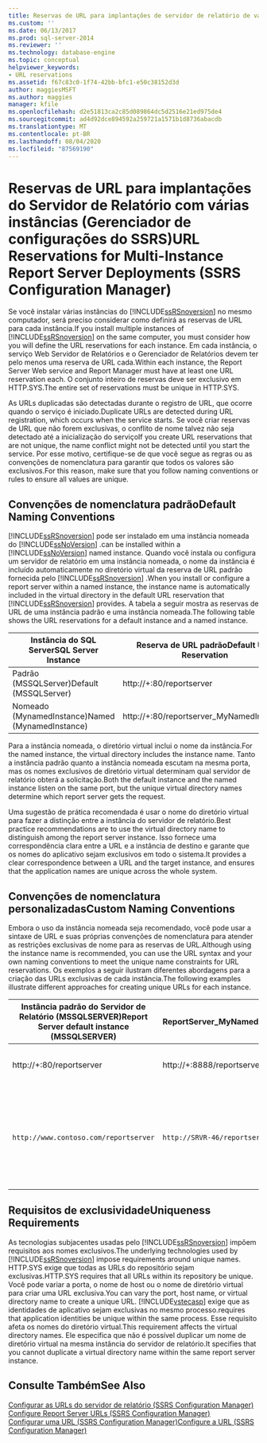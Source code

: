 ```yaml
---
title: Reservas de URL para implantações de servidor de relatório de várias instâncias (SSRS Configuration Manager) | Microsoft Docs
ms.custom: ''
ms.date: 06/13/2017
ms.prod: sql-server-2014
ms.reviewer: ''
ms.technology: database-engine
ms.topic: conceptual
helpviewer_keywords:
- URL reservations
ms.assetid: f67c83c0-1f74-42bb-bfc1-e50c38152d3d
author: maggiesMSFT
ms.author: maggies
manager: kfile
ms.openlocfilehash: d2e51813ca2c85d089864dc5d2516e21ed975de4
ms.sourcegitcommit: ad4d92dce894592a259721a1571b1d8736abacdb
ms.translationtype: MT
ms.contentlocale: pt-BR
ms.lasthandoff: 08/04/2020
ms.locfileid: "87569190"
---
```

# <a name="url-reservations-for-multi-instance-report-server-deployments--ssrs-configuration-manager"></a><span data-ttu-id="93235-102">Reservas de URL para implantações do Servidor de Relatório com várias instâncias (Gerenciador de configurações do SSRS)</span><span class="sxs-lookup"><span data-stu-id="93235-102">URL Reservations for Multi-Instance Report Server Deployments  (SSRS Configuration Manager)</span></span>
  <span data-ttu-id="93235-103">Se você instalar várias instâncias do [!INCLUDE[ssRSnoversion](../../includes/ssrsnoversion-md.md)] no mesmo computador, será preciso considerar como definirá as reservas de URL para cada instância.</span><span class="sxs-lookup"><span data-stu-id="93235-103">If you install multiple instances of [!INCLUDE[ssRSnoversion](../../includes/ssrsnoversion-md.md)] on the same computer, you must consider how you will define the URL reservations for each instance.</span></span> <span data-ttu-id="93235-104">Em cada instância, o serviço Web Servidor de Relatórios e o Gerenciador de Relatórios devem ter pelo menos uma reserva de URL cada.</span><span class="sxs-lookup"><span data-stu-id="93235-104">Within each instance, the Report Server Web service and Report Manager must have at least one URL reservation each.</span></span> <span data-ttu-id="93235-105">O conjunto inteiro de reservas deve ser exclusivo em HTTP.SYS.</span><span class="sxs-lookup"><span data-stu-id="93235-105">The entire set of reservations must be unique in HTTP.SYS.</span></span>  
  
 <span data-ttu-id="93235-106">As URLs duplicadas são detectadas durante o registro de URL, que ocorre quando o serviço é iniciado.</span><span class="sxs-lookup"><span data-stu-id="93235-106">Duplicate URLs are detected during URL registration, which occurs when the service starts.</span></span> <span data-ttu-id="93235-107">Se você criar reservas de URL que não forem exclusivas, o conflito de nome talvez não seja detectado até a inicialização do serviço</span><span class="sxs-lookup"><span data-stu-id="93235-107">If you create URL reservations that are not unique, the name conflict might not be detected until you start the service.</span></span> <span data-ttu-id="93235-108">Por esse motivo, certifique-se de que você segue as regras ou as convenções de nomenclatura para garantir que todos os valores são exclusivos.</span><span class="sxs-lookup"><span data-stu-id="93235-108">For this reason, make sure that you follow naming conventions or rules to ensure all values are unique.</span></span>  
  
## <a name="default-naming-conventions"></a><span data-ttu-id="93235-109">Convenções de nomenclatura padrão</span><span class="sxs-lookup"><span data-stu-id="93235-109">Default Naming Conventions</span></span>  
 [!INCLUDE[ssRSnoversion](../../includes/ssrsnoversion-md.md)] <span data-ttu-id="93235-110">pode ser instalado em uma instância nomeada do [!INCLUDE[ssNoVersion](../../includes/ssnoversion-md.md)] .</span><span class="sxs-lookup"><span data-stu-id="93235-110">can be installed within a [!INCLUDE[ssNoVersion](../../includes/ssnoversion-md.md)] named instance.</span></span> <span data-ttu-id="93235-111">Quando você instala ou configura um servidor de relatório em uma instância nomeada, o nome da instância é incluído automaticamente no diretório virtual da reserva de URL padrão fornecida pelo [!INCLUDE[ssRSnoversion](../../includes/ssrsnoversion-md.md)] .</span><span class="sxs-lookup"><span data-stu-id="93235-111">When you install or configure a report server within a named instance, the instance name is automatically included in the virtual directory in the default URL reservation that [!INCLUDE[ssRSnoversion](../../includes/ssrsnoversion-md.md)] provides.</span></span> <span data-ttu-id="93235-112">A tabela a seguir mostra as reservas de URL de uma instância padrão e uma instância nomeada.</span><span class="sxs-lookup"><span data-stu-id="93235-112">The following table shows the URL reservations for a default instance and a named instance.</span></span>  
  
|<span data-ttu-id="93235-113">Instância do SQL Server</span><span class="sxs-lookup"><span data-stu-id="93235-113">SQL Server Instance</span></span>|<span data-ttu-id="93235-114">Reserva de URL padrão</span><span class="sxs-lookup"><span data-stu-id="93235-114">Default URL Reservation</span></span>|  
|-------------------------|-----------------------------|  
|<span data-ttu-id="93235-115">Padrão (MSSQLServer)</span><span class="sxs-lookup"><span data-stu-id="93235-115">Default (MSSQLServer)</span></span>|http://+:80/reportserver|  
|<span data-ttu-id="93235-116">Nomeado (MynamedInstance)</span><span class="sxs-lookup"><span data-stu-id="93235-116">Named (MynamedInstance)</span></span>|http://+:80/reportserver_MyNamedInstance|  
  
 <span data-ttu-id="93235-117">Para a instância nomeada, o diretório virtual inclui o nome da instância.</span><span class="sxs-lookup"><span data-stu-id="93235-117">For the named instance, the virtual directory includes the instance name.</span></span> <span data-ttu-id="93235-118">Tanto a instância padrão quanto a instância nomeada escutam na mesma porta, mas os nomes exclusivos de diretório virtual determinam qual servidor de relatório obterá a solicitação.</span><span class="sxs-lookup"><span data-stu-id="93235-118">Both the default instance and the named instance listen on the same port, but the unique virtual directory names determine which report server gets the request.</span></span>  
  
 <span data-ttu-id="93235-119">Uma sugestão de prática recomendada é usar o nome do diretório virtual para fazer a distinção entre a instância do servidor de relatório.</span><span class="sxs-lookup"><span data-stu-id="93235-119">Best practice recommendations are to use the virtual directory name to distinguish among the report server instance.</span></span> <span data-ttu-id="93235-120">Isso fornece uma correspondência clara entre a URL e a instância de destino e garante que os nomes do aplicativo sejam exclusivos em todo o sistema.</span><span class="sxs-lookup"><span data-stu-id="93235-120">It provides a clear correspondence between a URL and the target instance, and ensures that the application names are unique across the whole system.</span></span>  
  
## <a name="custom-naming-conventions"></a><span data-ttu-id="93235-121">Convenções de nomenclatura personalizadas</span><span class="sxs-lookup"><span data-stu-id="93235-121">Custom Naming Conventions</span></span>  
 <span data-ttu-id="93235-122">Embora o uso da instância nomeada seja recomendado, você pode usar a sintaxe de URL e suas próprias convenções de nomenclatura para atender as restrições exclusivas de nome para as reservas de URL.</span><span class="sxs-lookup"><span data-stu-id="93235-122">Although using the instance name is recommended, you can use the URL syntax and your own naming conventions to meet the unique name constraints for URL reservations.</span></span> <span data-ttu-id="93235-123">Os exemplos a seguir ilustram diferentes abordagens para a criação das URLs exclusivas de cada instância.</span><span class="sxs-lookup"><span data-stu-id="93235-123">The following examples illustrate different approaches for creating unique URLs for each instance.</span></span>  
  
|<span data-ttu-id="93235-124">Instância padrão do Servidor de Relatório (MSSQLSERVER)</span><span class="sxs-lookup"><span data-stu-id="93235-124">Report Server default instance (MSSQLSERVER)</span></span>|<span data-ttu-id="93235-125">ReportServer_MyNamedInstance</span><span class="sxs-lookup"><span data-stu-id="93235-125">ReportServer_MyNamedInstance</span></span>|<span data-ttu-id="93235-126">Exclusividade</span><span class="sxs-lookup"><span data-stu-id="93235-126">Uniqueness</span></span>|  
|----------------------------------------------------|-----------------------------------|----------------|  
|http://+:80/reportserver|http://+:8888/reportserver|<span data-ttu-id="93235-127">Cada instância escuta em uma porta diferente.</span><span class="sxs-lookup"><span data-stu-id="93235-127">Each instance listens on a different port.</span></span>|  
|`http://www.contoso.com/reportserver`|`http://SRVR-46/reportserver`|<span data-ttu-id="93235-128">Cada instância responde a nomes de servidores diferentes (nome de domínio totalmente qualificado e nome de máquina).</span><span class="sxs-lookup"><span data-stu-id="93235-128">Each instance responds to different server names (fully qualified domain name, and machine name).</span></span>|  
  
## <a name="uniqueness-requirements"></a><span data-ttu-id="93235-129">Requisitos de exclusividade</span><span class="sxs-lookup"><span data-stu-id="93235-129">Uniqueness Requirements</span></span>  
 <span data-ttu-id="93235-130">As tecnologias subjacentes usadas pelo [!INCLUDE[ssRSnoversion](../../includes/ssrsnoversion-md.md)] impõem requisitos aos nomes exclusivos.</span><span class="sxs-lookup"><span data-stu-id="93235-130">The underlying technologies used by [!INCLUDE[ssRSnoversion](../../includes/ssrsnoversion-md.md)] impose requirements around unique names.</span></span> <span data-ttu-id="93235-131">HTTP.SYS exige que todas as URLs do repositório sejam exclusivas.</span><span class="sxs-lookup"><span data-stu-id="93235-131">HTTP.SYS requires that all URLs within its repository be unique.</span></span> <span data-ttu-id="93235-132">Você pode variar a porta, o nome de host ou o nome de diretório virtual para criar uma URL exclusiva.</span><span class="sxs-lookup"><span data-stu-id="93235-132">You can vary the port, host name, or virtual directory name to create a unique URL.</span></span> [!INCLUDE[vstecasp](../../includes/vstecasp-md.md)] <span data-ttu-id="93235-133">exige que as identidades de aplicativo sejam exclusivas no mesmo processo.</span><span class="sxs-lookup"><span data-stu-id="93235-133">requires that application identities be unique within the same process.</span></span> <span data-ttu-id="93235-134">Esse requisito afeta os nomes do diretório virtual.</span><span class="sxs-lookup"><span data-stu-id="93235-134">This requirement affects the virtual directory names.</span></span> <span data-ttu-id="93235-135">Ele especifica que não é possível duplicar um nome de diretório virtual na mesma instância do servidor de relatório.</span><span class="sxs-lookup"><span data-stu-id="93235-135">It specifies that you cannot duplicate a virtual directory name within the same report server instance.</span></span>  
  
## <a name="see-also"></a><span data-ttu-id="93235-136">Consulte Também</span><span class="sxs-lookup"><span data-stu-id="93235-136">See Also</span></span>  
 <span data-ttu-id="93235-137">[Configurar as URLs do servidor de relatório &#40;SSRS Configuration Manager&#41;](configure-report-server-urls-ssrs-configuration-manager.md) </span><span class="sxs-lookup"><span data-stu-id="93235-137">[Configure Report Server URLs  &#40;SSRS Configuration Manager&#41;](configure-report-server-urls-ssrs-configuration-manager.md) </span></span>  
 [<span data-ttu-id="93235-138">Configurar uma URL &#40;SSRS Configuration Manager&#41;</span><span class="sxs-lookup"><span data-stu-id="93235-138">Configure a URL  &#40;SSRS Configuration Manager&#41;</span></span>](configure-a-url-ssrs-configuration-manager.md)  
  
  
